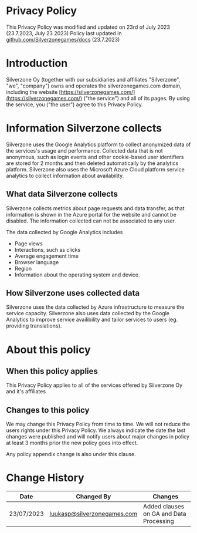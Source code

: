 # Privacy Policy
This Privacy Policy was modified and updated on 23rd of July 2023
(23.7.2023, July 23 2023)
Policy last updated in [github.com/Silverzonegames/docs](https://github.com/Silverzonegames/docs) (23.7.2023)

# Introduction
Silverzone Oy (together with our subsidiaries and affiliates "Silverzone", "we", "company") owns and operates the silverzonegames.com domain,
including the website [https://silverzonegames.com/](https://silverzonegames.com/) ("the service") and all of its pages.
By using the service, you ("the user") agree to this Privacy Policy.


# Information Silverzone collects
Silverzone uses the Google Analytics platform to collect anonymized data of the services's usage and performance. Collected data that is not anonymous, such as login events and other cookie-based user identifiers are stored for 2 months and then deleted automatically by the analytics platform. Silverzone also uses the Microsoft Azure Cloud platform service analytics to collect information about availability.


## What data Silverzone collects
Silverzone collects metrics about page requests and data transfer, as that information is shown in the Azure portal for the website and cannot be disabled. The information collected can not be associated to any user.

The data collected by Google Analytics includes 
- Page views
- Interactions, such as clicks
- Average engagement time
- Browser language
- Region
- Information about the operating system and device.


## How Silverzone uses collected data
Silverzone uses the data collected by Azure infrastructure to measure the service capacity. Silverzone also uses data collected by the Google Analytics to improve service availibility and tailor services to users (eg. providing translations).

# About this policy

## When this policy applies
This Privacy Policy applies to all of the services offered by Silverzone Oy and it's affiliates

## Changes to this policy
We may change this Privacy Policy from time to time. We will not reduce the users rights under
this Privacy Policy. We always indicate the date the last changes were published and will
notify users about major changes in policy at least 3 months prior the new policy goes into
effect.

Any policy appendix change is also under this clause.

# Change History
| Date | Changed By | Changes |
|------|------------|---------|
| 23/07/2023 | luukasp@silverzonegames.com | Added clauses on GA and Data Processing |
